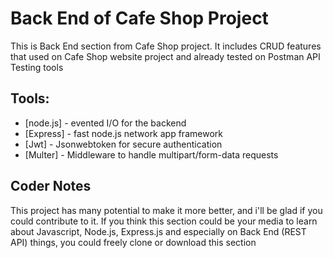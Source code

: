# Back End of Cafe Shop Project
This is Back End section from Cafe Shop project. It includes CRUD features that used on Cafe Shop website project and already tested on Postman API Testing tools

## Tools:
* [node.js] - evented I/O for the backend
* [Express] - fast node.js network app framework
* [Jwt] - Jsonwebtoken for secure authentication
* [Multer] - Middleware to handle multipart/form-data requests

## Coder Notes
This project has many potential to make it more better, and i'll be glad if you could contribute to it.
If you think this section could be your media to learn about Javascript, Node.js, Express.js and especially on Back End (REST API) things, you could freely clone or download this section
